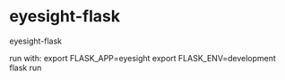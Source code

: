 # eyesight-flask
eyesight-flask


run with:
export FLASK_APP=eyesight
export FLASK_ENV=development
flask run